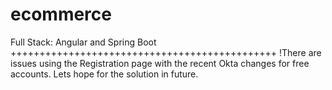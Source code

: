 # ecommerce
Full Stack: Angular and Spring Boot 
++++++++++++++++++++++++++++++++++++++++++++++ 
!There are issues using the Registration page with the recent Okta changes for free accounts. Lets hope for the solution in future.
